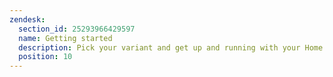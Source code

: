```yaml
---
zendesk:
  section_id: 25293966429597
  name: Getting started
  description: Pick your variant and get up and running with your Home Assistant Yellow.
  position: 10
---
```

